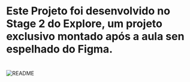 # <h1>Este Projeto foi desenvolvido no Stage 2 do Explore, um projeto exclusivo montado após a aula sen espelhado do Figma.<h1>
 
![README](https://user-images.githubusercontent.com/108701750/186541795-463e5ba9-6a45-47ee-9e4c-229cf868f72b.png)
